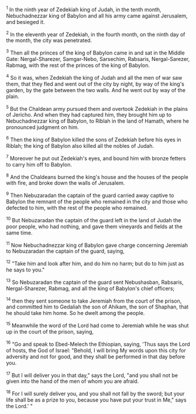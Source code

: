 <sup>1</sup> 
In the ninth year of Zedekiah king of Judah, in the tenth month, Nebuchadnezzar king of Babylon and all his army came against Jerusalem, and besieged it. 

<sup>2</sup> 
In the eleventh year of Zedekiah, in the fourth month, on the ninth day of the month, the city was penetrated. 

<sup>3</sup> 
Then all the princes of the king of Babylon came in and sat in the Middle Gate: Nergal-Sharezer, Samgar-Nebo, Sarsechim, Rabsaris, Nergal-Sarezer, Rabmag, with the rest of the princes of the king of Babylon. 

<sup>4</sup> 
So it was, when Zedekiah the king of Judah and all the men of war saw them, that they fled and went out of the city by night, by way of the king's garden, by the gate between the two walls. And he went out by way of the plain. 

<sup>5</sup> 
But the Chaldean army pursued them and overtook Zedekiah in the plains of Jericho. And when they had captured him, they brought him up to Nebuchadnezzar king of Babylon, to Riblah in the land of Hamath, where he pronounced judgment on him. 

<sup>6</sup> 
Then the king of Babylon killed the sons of Zedekiah before his eyes in Riblah; the king of Babylon also killed all the nobles of Judah. 

<sup>7</sup> 
Moreover he put out Zedekiah's eyes, and bound him with bronze fetters to carry him off to Babylon. 

<sup>8</sup> 
And the Chaldeans burned the king's house and the houses of the people with fire, and broke down the walls of Jerusalem. 

<sup>9</sup> 
Then Nebuzaradan the captain of the guard carried away captive to Babylon the remnant of the people who remained in the city and those who defected to him, with the rest of the people who remained. 

<sup>10</sup> 
But Nebuzaradan the captain of the guard left in the land of Judah the poor people, who had nothing, and gave them vineyards and fields at the same time.

<sup>11</sup> 
Now Nebuchadnezzar king of Babylon gave charge concerning Jeremiah to Nebuzaradan the captain of the guard, saying, 

<sup>12</sup> 
"Take him and look after him, and do him no harm; but do to him just as he says to you." 

<sup>13</sup> 
So Nebuzaradan the captain of the guard sent Nebushasban, Rabsaris, Nergal-Sharezer, Rabmag, and all the king of Babylon's chief officers; 

<sup>14</sup> 
then they sent someone to take Jeremiah from the court of the prison, and committed him to Gedaliah the son of Ahikam, the son of Shaphan, that he should take him home. So he dwelt among the people. 

<sup>15</sup> 
Meanwhile the word of the Lord had come to Jeremiah while he was shut up in the court of the prison, saying, 

<sup>16</sup> 
"Go and speak to Ebed-Melech the Ethiopian, saying, 'Thus says the Lord of hosts, the God of Israel: "Behold, I will bring My words upon this city for adversity and not for good, and they shall be performed in that day before you. 

<sup>17</sup> 
But I will deliver you in that day," says the Lord, "and you shall not be given into the hand of the men of whom you are afraid. 

<sup>18</sup> 
For I will surely deliver you, and you shall not fall by the sword; but your life shall be as a prize to you, because you have put your trust in Me," says the Lord.' "